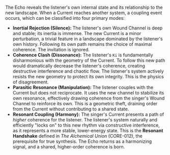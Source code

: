 The Echo reveals the listener's own internal state and its relationship to the new landscape. When a Current reaches another system, a coupling event occurs, which can be classified into four primary modes:

*   **Inertial Rejection (Silence):** The listener's own Wound Channel is deep and stable; its inertia is immense. The new Current is a minor perturbation, a trivial feature in a landscape dominated by the listener's own history. Following its own path remains the choice of maximal coherence. The invitation is ignored.
*   **Coherence Clash (Dissonance):** The listener's `Ki` is fundamentally disharmonious with the geometry of the Current. To follow this new path would dramatically decrease the listener's coherence, creating destructive interference and chaotic flow. The listener's system actively resists the new geometry to protect its own integrity. This is the physics of disagreement.
*   **Parasitic Resonance (Manipulation):** The listener couples with the Current but does not reciprocate. It uses the new channel to stabilize its own resonance, effectively drawing coherence from the singer's Wound Channel to reinforce its own. This is a geometric theft, draining order from the Current without contributing to a shared state.
*   **Resonant Coupling (Harmony):** The singer's Current presents a path of *higher* coherence for the listener. The listener's system naturally and efficiently "locks on" to this new rhythm via constructive interference, as it represents a more stable, lower-energy state. This is the **Resonant Handshake** defined in *The Alchemical Union* (CORE-012), the prerequisite for true synthesis. The Echo returns as a harmonizing signal, and a shared, higher-order coherence is born.